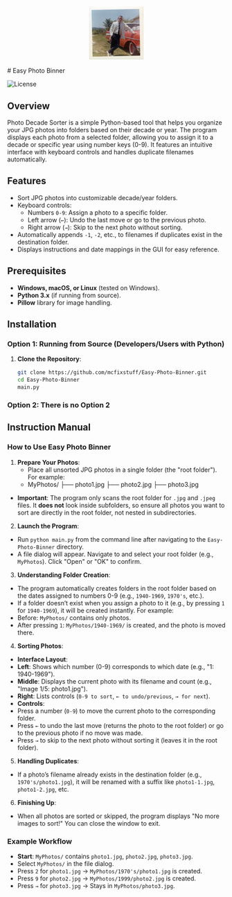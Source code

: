 <p align="center">
  <img src="https://raw.githubusercontent.com/mcfixstuff/Easy-Photo-Binner/main/logo.jpg" alt="Easy Photo Binner Logo" width="25%"/>
</p>
# Easy Photo Binner

![License](https://img.shields.io/badge/license-MIT-blue.svg)

## Overview

Photo Decade Sorter is a simple Python-based tool that helps you organize your JPG photos into folders based on their decade or year. The program displays each photo from a selected folder, allowing you to assign it to a decade or specific year using number keys (0-9). It features an intuitive interface with keyboard controls and handles duplicate filenames automatically.

## Features

- Sort JPG photos into customizable decade/year folders.
- Keyboard controls:
  - Numbers `0-9`: Assign a photo to a specific folder.
  - Left arrow (`←`): Undo the last move or go to the previous photo.
  - Right arrow (`→`): Skip to the next photo without sorting.
- Automatically appends `-1`, `-2`, etc., to filenames if duplicates exist in the destination folder.
- Displays instructions and date mappings in the GUI for easy reference.

## Prerequisites

- **Windows, macOS, or Linux** (tested on Windows).
- **Python 3.x** (if running from source).
- **Pillow** library for image handling.

## Installation

### Option 1: Running from Source (Developers/Users with Python)

1. **Clone the Repository**:
   ```bash
   git clone https://github.com/mcfixstuff/Easy-Photo-Binner.git
   cd Easy-Photo-Binner
   main.py
### Option 2: There is no Option 2

## Instruction Manual

### How to Use Easy Photo Binner

1. **Prepare Your Photos**:
   - Place all unsorted JPG photos in a single folder (the "root folder"). For example:
   - MyPhotos/
├── photo1.jpg
├── photo2.jpg
├── photo3.jpg

- **Important**: The program only scans the root folder for `.jpg` and `.jpeg` files. It **does not** look inside subfolders, so ensure all photos you want to sort are directly in the root folder, not nested in subdirectories.

2. **Launch the Program**:
- Run `python main.py` from the command line after navigating to the `Easy-Photo-Binner` directory.
- A file dialog will appear. Navigate to and select your root folder (e.g., `MyPhotos`). Click "Open" or "OK" to confirm.

3. **Understanding Folder Creation**:
- The program automatically creates folders in the root folder based on the dates assigned to numbers 0-9 (e.g., `1940-1969`, `1970's`, etc.).
- If a folder doesn’t exist when you assign a photo to it (e.g., by pressing `1` for `1940-1969`), it will be created instantly. For example:
- Before: `MyPhotos/` contains only photos.
- After pressing `1`: `MyPhotos/1940-1969/` is created, and the photo is moved there.

4. **Sorting Photos**:
- **Interface Layout**:
- **Left**: Shows which number (0-9) corresponds to which date (e.g., "1: 1940-1969").
- **Middle**: Displays the current photo with its filename and count (e.g., "Image 1/5: photo1.jpg").
- **Right**: Lists controls (`0-9 to sort`, `← to undo/previous`, `→ for next`).
- **Controls**:
- Press a number (`0-9`) to move the current photo to the corresponding folder.
- Press `←` to undo the last move (returns the photo to the root folder) or go to the previous photo if no move was made.
- Press `→` to skip to the next photo without sorting it (leaves it in the root folder).

5. **Handling Duplicates**:
- If a photo’s filename already exists in the destination folder (e.g., `1970's/photo1.jpg`), it will be renamed with a suffix like `photo1-1.jpg`, `photo1-2.jpg`, etc.

6. **Finishing Up**:
- When all photos are sorted or skipped, the program displays "No more images to sort!" You can close the window to exit.

### Example Workflow

- **Start**: `MyPhotos/` contains `photo1.jpg`, `photo2.jpg`, `photo3.jpg`.
- Select `MyPhotos/` in the file dialog.
- Press `2` for `photo1.jpg` → `MyPhotos/1970's/photo1.jpg` is created.
- Press `9` for `photo2.jpg` → `MyPhotos/1999/photo2.jpg` is created.
- Press `→` for `photo3.jpg` → Stays in `MyPhotos/photo3.jpg`.
